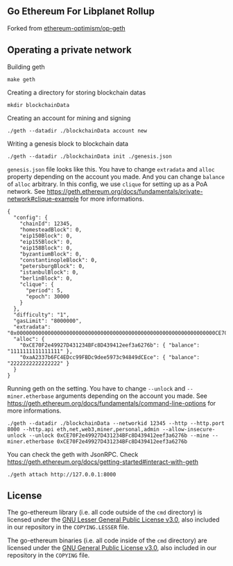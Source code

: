 ## Go Ethereum For Libplanet Rollup

Forked from [ethereum-optimism/op-geth](https://github.com/ethereum-optimism/op-geth)


## Operating a private network

Building geth

```shell
make geth
```

Creating a directory for storing blockchain datas

```shell
mkdir blockchainData
```

Creating an account for mining and signing

```shell
./geth --datadir ./blockchainData account new
```

Writing a genesis block to blockchain data

```shell
./geth --datadir ./blockchainData init ./genesis.json
```

`genesis.json` file looks like this. You have to change `extradata` and `alloc` property depending on the account you made. And you can change `balance` of `alloc` arbitrary. In this config, we use `clique` for setting up as a PoA network. See https://geth.ethereum.org/docs/fundamentals/private-network#clique-example for more informations.

```shell
{
  "config": {
    "chainId": 12345,
    "homesteadBlock": 0,
    "eip150Block": 0,
    "eip155Block": 0,
    "eip158Block": 0,
    "byzantiumBlock": 0,
    "constantinopleBlock": 0,
    "petersburgBlock": 0,
    "istanbulBlock": 0,
    "berlinBlock": 0,
    "clique": {
      "period": 5,
      "epoch": 30000
    }
  },
  "difficulty": "1",
  "gasLimit": "8000000",
  "extradata": "0x0000000000000000000000000000000000000000000000000000000000000000CE70F2e49927D431234BFc8D439412eef3a6276b0000000000000000000000000000000000000000000000000000000000000000000000000000000000000000000000000000000000000000000000000000000000",
  "alloc": {
    "0xCE70F2e49927D431234BFc8D439412eef3a6276b": { "balance": "1111111111111111" },
    "0xaA2337b6FC4EDcc99FBDc9dee5973c94849dCEce": { "balance": "2222222222222222" }
  }
}
```

Running geth on the setting. You have to change `--unlock` and `--miner.etherbase` arguments depending on the account you made. See https://geth.ethereum.org/docs/fundamentals/command-line-options for more informations.

```shell
./geth --datadir ./blockchainData --networkid 12345 --http --http.port 8000 --http.api eth,net,web3,miner,personal,admin --allow-insecure-unlock --unlock 0xCE70F2e49927D431234BFc8D439412eef3a6276b --mine --miner.etherbase 0xCE70F2e49927D431234BFc8D439412eef3a6276b
```

You can check the geth with JsonRPC. Check https://geth.ethereum.org/docs/getting-started#interact-with-geth

```shell
./geth attach http://127.0.0.1:8000
```

## License

The go-ethereum library (i.e. all code outside of the `cmd` directory) is licensed under the
[GNU Lesser General Public License v3.0](https://www.gnu.org/licenses/lgpl-3.0.en.html),
also included in our repository in the `COPYING.LESSER` file.

The go-ethereum binaries (i.e. all code inside of the `cmd` directory) are licensed under the
[GNU General Public License v3.0](https://www.gnu.org/licenses/gpl-3.0.en.html), also
included in our repository in the `COPYING` file.
